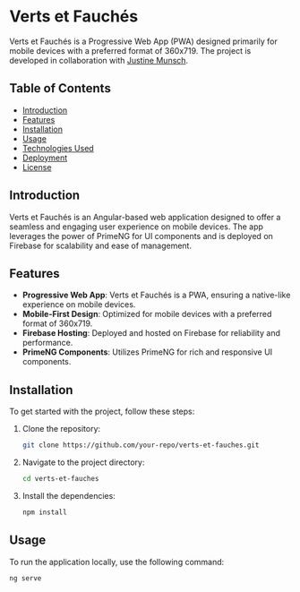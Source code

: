 # Verts et Fauchés

Verts et Fauchés is a Progressive Web App (PWA) designed primarily for mobile devices with a preferred format of 360x719.
The project is developed in collaboration with [Justine Munsch](https://github.com/JustineMunsch).

## Table of Contents

- [Introduction](#introduction)
- [Features](#features)
- [Installation](#installation)
- [Usage](#usage)
- [Technologies Used](#technologies-used)
- [Deployment](#deployment)
- [License](#license)

## Introduction

Verts et Fauchés is an Angular-based web application designed to offer a seamless and engaging user experience on mobile devices.
The app leverages the power of PrimeNG for UI components and is deployed on Firebase for scalability and ease of management.

## Features

- **Progressive Web App**: Verts et Fauchés is a PWA, ensuring a native-like experience on mobile devices.
- **Mobile-First Design**: Optimized for mobile devices with a preferred format of 360x719.
- **Firebase Hosting**: Deployed and hosted on Firebase for reliability and performance.
- **PrimeNG Components**: Utilizes PrimeNG for rich and responsive UI components.

## Installation

To get started with the project, follow these steps:

1. Clone the repository:
    ```bash
    git clone https://github.com/your-repo/verts-et-fauches.git
    ```
2. Navigate to the project directory:
    ```bash
    cd verts-et-fauches
    ```
3. Install the dependencies:
    ```bash
    npm install
    ```

## Usage

To run the application locally, use the following command:

```bash
ng serve
